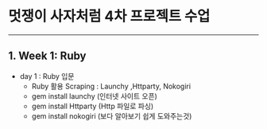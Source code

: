 # 멋쟁이 사자처럼 4차 프로젝트 수업
---
## 1. Week 1: Ruby
- day 1 : Ruby 입문
    * Ruby 활용 Scraping : Launchy ,Httparty, Nokogiri
    * gem install launchy (인터넷 사이트 오픈)
    * gem install Httparty (Http 파일로 파싱)
    * gem install nokogiri (보다 알아보기 쉽게 도와주는것)
